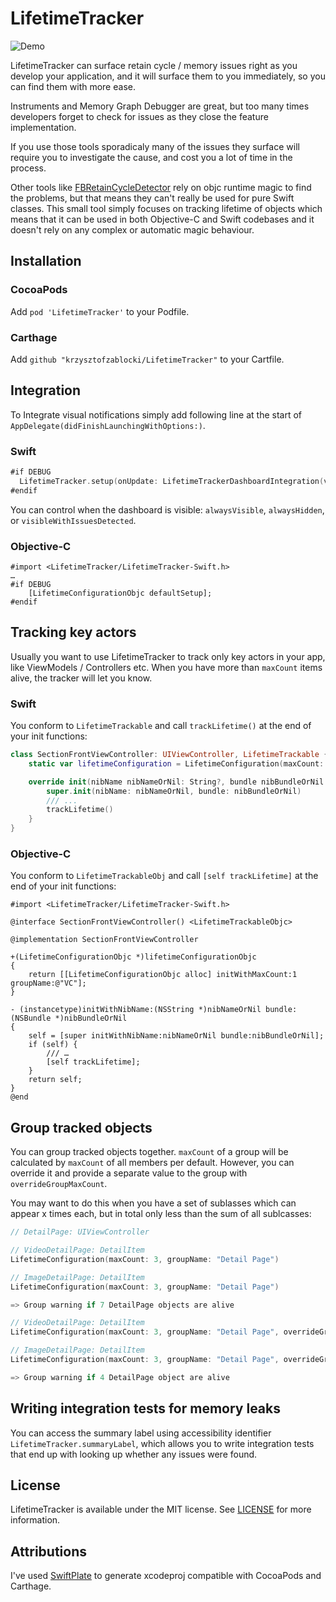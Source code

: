 # LifetimeTracker

![Demo](Resources/demo.gif)

LifetimeTracker can surface retain cycle / memory issues right as you develop your application, and it will surface them to you immediately, so you can find them with more ease.

Instruments and Memory Graph Debugger are great, but too many times developers forget to check for issues as they close the feature implementation.

If you use those tools sporadicaly many of the issues they surface will require you to investigate the cause, and cost you a lot of time in the process.

Other tools like [FBRetainCycleDetector](https://github.com/facebook/FBRetainCycleDetector) rely on objc runtime magic to find the problems, but that means they can't really be used for pure Swift classes. This small tool simply focuses on tracking lifetime of objects which means that it can be used in both Objective-C and Swift codebases and it doesn't rely on any complex or automatic magic behaviour.

## Installation

### CocoaPods

Add `pod 'LifetimeTracker'` to your Podfile.

### Carthage

Add `github "krzysztofzablocki/LifetimeTracker"` to your Cartfile.

## Integration

To Integrate visual notifications simply add following line at the start of `AppDelegate(didFinishLaunchingWithOptions:)`.

### Swift

```swift
#if DEBUG
  LifetimeTracker.setup(onUpdate: LifetimeTrackerDashboardIntegration(visibility: .visibleWithIssuesDetected).refreshUI)
#endif
```

You can control when the dashboard is visible: `alwaysVisible`, `alwaysHidden`, or `visibleWithIssuesDetected`.

### Objective-C

```
#import <LifetimeTracker/LifetimeTracker-Swift.h>
…
#if DEBUG
    [LifetimeConfigurationObjc defaultSetup];
#endif
```

## Tracking key actors

Usually you want to use LifetimeTracker to track only key actors in your app, like ViewModels / Controllers etc. When you have more than `maxCount` items alive, the tracker will let you know.

### Swift

You conform to `LifetimeTrackable` and call `trackLifetime()` at the end of your init functions:

```swift
class SectionFrontViewController: UIViewController, LifetimeTrackable {
    static var lifetimeConfiguration = LifetimeConfiguration(maxCount: 1, groupName: "VC")

    override init(nibName nibNameOrNil: String?, bundle nibBundleOrNil: Bundle?) {
        super.init(nibName: nibNameOrNil, bundle: nibBundleOrNil)
        /// ...
        trackLifetime()
    }
}
```

### Objective-C

You conform to `LifetimeTrackableObj` and call `[self trackLifetime]` at the end of your init functions:

```
#import <LifetimeTracker/LifetimeTracker-Swift.h>

@interface SectionFrontViewController() <LifetimeTrackableObjc>

@implementation SectionFrontViewController

+(LifetimeConfigurationObjc *)lifetimeConfigurationObjc
{
    return [[LifetimeConfigurationObjc alloc] initWithMaxCount:1 groupName:@"VC"];
}

- (instancetype)initWithNibName:(NSString *)nibNameOrNil bundle:(NSBundle *)nibBundleOrNil
{
    self = [super initWithNibName:nibNameOrNil bundle:nibBundleOrNil];
    if (self) {
    	/// …
        [self trackLifetime];
    }
    return self;
}
@end
```


## Group tracked objects

You can group tracked objects together. `maxCount` of a group will be calculated by `maxCount` of all members per default. However, you can override it and provide a separate value to the group with `overrideGroupMaxCount`.

You may want to do this when you have a set of sublasses which can appear x times each, but in total only less than the sum of all sublcasses:

```swift
// DetailPage: UIViewController

// VideoDetailPage: DetailItem
LifetimeConfiguration(maxCount: 3, groupName: "Detail Page")

// ImageDetailPage: DetailItem
LifetimeConfiguration(maxCount: 3, groupName: "Detail Page")

=> Group warning if 7 DetailPage objects are alive

// VideoDetailPage: DetailItem
LifetimeConfiguration(maxCount: 3, groupName: "Detail Page", overrideGroupMaxCount: 3)

// ImageDetailPage: DetailItem
LifetimeConfiguration(maxCount: 3, groupName: "Detail Page", overrideGroupMaxCount: 3)

=> Group warning if 4 DetailPage object are alive

```

## Writing integration tests for memory leaks

You can access the summary label using accessibility identifier `LifetimeTracker.summaryLabel`, which allows you to write integration tests that end up with looking up whether any issues were found.

## License 
LifetimeTracker is available under the MIT license. See [LICENSE](LICENSE) for more information.

## Attributions

I've used [SwiftPlate](https://github.com/JohnSundell/SwiftPlate) to generate xcodeproj compatible with CocoaPods and Carthage.

